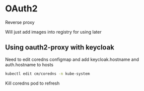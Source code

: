 # OAuth2

Reverse proxy

Will just add images into registry for using later

## Using oauth2-proxy with keycloak

Need to edit coredns configmap and add keycloak.hostname and auth.hostname to hosts
```sh
kubectl edit cm/coredns -n kube-system
```
Kill coredns pod to refresh
